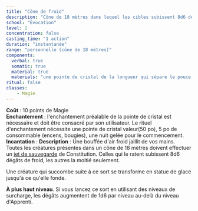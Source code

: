 ```yaml
---
title: "Cône de froid"
description: "Cône de 18 mètres dans lequel les cibles subissent 8d6 dégâts de froid."
school: "Évocation"
level: 2
concentration: false
casting_time: "1 action"
duration: "instantanée"
range: "personnelle (cône de 18 mètres)"
components:
  verbal: true
  somatic: true
  material: true
  materials: "une pointe de cristal de la longueur qui sépare le pouce et l'annulaire du lanceur de sort. "
ritual: false
classes:
    - Magie
---
```

**Coût** : 10 points de Magie  
**Enchantement** : l'enchantement préalable de la pointe de cristal est nécessaire et doit être consacré par son utilisateur. Le rituel d'enchantement nécessite une pointe de cristal valeur(50 po), 5 po de consommable (encens, bougies), une nuit gelée pour le commencement.  
**Incantation** : 
**Description** : Une bouffée d'air froid jaillit de vos mains. Toutes les créatures présentes dans un cône de 18 mètres doivent effectuer un [jet de sauvegarde](/utiliser-les-caracteristiques/#jets-de-sauvegarde) de Constitution. Celles qui le ratent subissent 8d6 dégâts de froid, les autres la moitié seulement.

Une créature qui succombe suite à ce sort se transforme en statue de glace jusqu'à ce qu'elle fonde.

**À plus haut niveau**. Si vous lancez ce sort en utilisant des niveaux de surcharge, les dégâts augmentent de 1d6 par niveau au-delà du niveau d'Apprenti.
